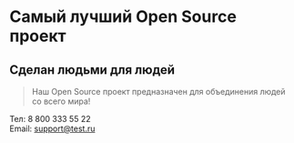 # Самый лучший Open Source проект

## Сделан людьми для людей

> Наш Open Source проект предназначен для объединения людей со всего мира!
  
Тел: 8 800 333 55 22  
Email: support@test.ru  
